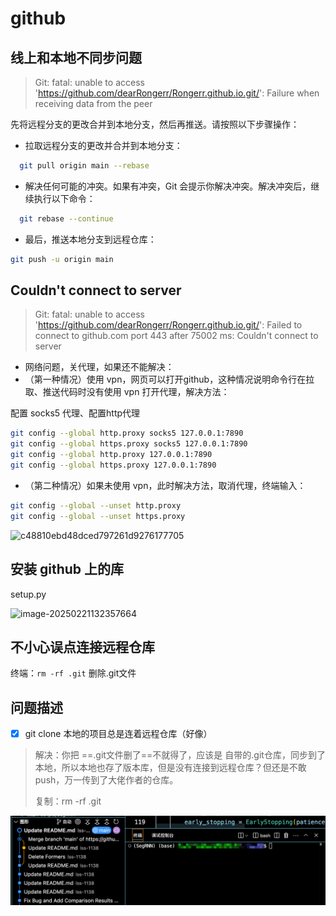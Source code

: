 # github
## 线上和本地不同步问题

> Git: fatal: unable to access 'https://github.com/dearRongerr/Rongerr.github.io.git/': Failure when receiving data from the peer

先将远程分支的更改合并到本地分支，然后再推送。请按照以下步骤操作：

- 拉取远程分支的更改并合并到本地分支：

 ```bash
   git pull origin main --rebase
 ```

- 解决任何可能的冲突。如果有冲突，Git 会提示你解决冲突。解决冲突后，继续执行以下命令：

 ```bash
   git rebase --continue
 ```

- 最后，推送本地分支到远程仓库：


```bash
git push -u origin main
```

## Couldn't connect to server

> Git: fatal: unable to access 'https://github.com/dearRongerr/Rongerr.github.io.git/': Failed to connect to github.com port 443 after 75002 ms: Couldn't connect to server

- 网络问题，关代理，如果还不能解决：
- （第一种情况）使用 vpn，网页可以打开github，这种情况说明命令行在拉取、推送代码时没有使用 vpn 打开代理，解决方法：

配置 socks5 代理、配置http代理

```bash
git config --global http.proxy socks5 127.0.0.1:7890
git config --global https.proxy socks5 127.0.0.1:7890
git config --global http.proxy 127.0.0.1:7890
git config --global https.proxy 127.0.0.1:7890
```

- （第二种情况）如果未使用 vpn，此时解决方法，取消代理，终端输入：

```bash
git config --global --unset http.proxy
git config --global --unset https.proxy
```



![c48810ebd48dced797261d9276177705](images/c48810ebd48dced797261d9276177705.jpg)





## 安装 github 上的库

setup.py

![image-20250221132357664](images/image-20250221132357664.png)



## 不小心误点连接远程仓库

终端：`rm -rf .git`  删除.git文件

## 问题描述

- [x] git clone 本地的项目总是连着远程仓库（好像）

> 解决：你把 ==.git文件删了==不就得了，应该是 自带的.git仓库，同步到了本地，所以本地也存了版本库，但是没有连接到远程仓库？但还是不敢push，万一传到了大佬作者的仓库。
>
> 复制：rm -rf .git

![image-20250307185304183](images/image-20250307185304183.png)

